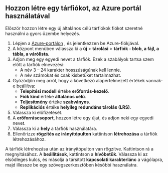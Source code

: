 ## <a name="create-a-storage-account-using-the-azure-portal"></a>Hozzon létre egy tárfiókot, az Azure portál használatával

Először hozzon létre egy új általános célú tárfiókok fiókot szeretné használni a gyors üzembe helyezés. 

1. Lépjen a [Azure-portálon](https://portal.azure.com) , és jelentkezzen be Azure-fiókjával. 
2. A központ menüben válassza ki a **új** > **tárolási** > **tárfiók - blob, a fájl, a tábla, a várólista**. 
3. Adjon meg egy egyedi nevet a tárfiók. Ezek a szabályok tartsa szem előtt a tárfiók elnevezési:
    - A név 3 – 24 karakter hosszúságúnak kell lennie.
    - A név számokat és csak kisbetűket tartalmazhat.
4. Győződjön meg arról, hogy a következő alapértelmezett értékek vannak-e beállítva: 
    - **Telepítési modell** értéke **erőforrás-kezelő**.
    - **Fiók kind** értéke **általános célú**.
    - **Teljesítmény** értéke **szabványos**.
    - **Replikációs** értéke **helyileg redundáns tárolás (LRS)**.
5. Válassza ki előfizetését. 
6. A **erőforráscsoport**, hozzon létre egy újat, és adjon neki egy egyedi nevet. 
7. Válassza ki a **hely** a tárfiók használatára.
8. Ellenőrizze **rögzítés az irányítópulton** kattintson **létrehozása** a tárfiók létrehozásához. 

A tárfiók létrehozása után az irányítópulton van rögzítve. Kattintson rá a megnyitásához. A **beállítások**, kattintson a **hívóbetűk**. Válassza ki az elsődleges kulcs, és másolja a társított **kapcsolati karakterlánc** a vágólapra, majd illessze be egy szövegszerkesztőben későbbi használatra.
